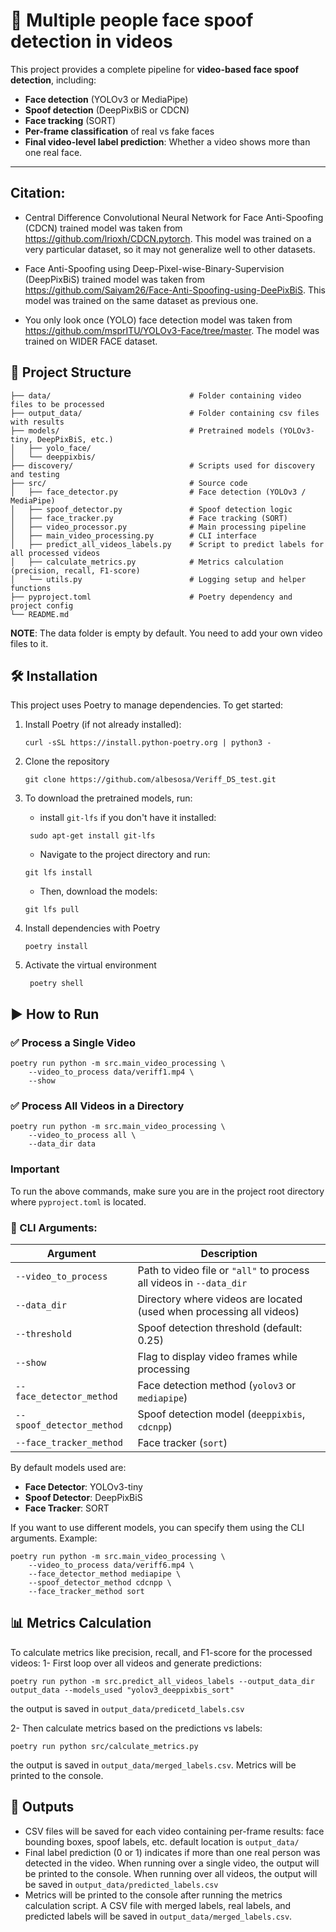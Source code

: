 # 🎥 Multiple people face spoof detection in videos

This project provides a complete pipeline for **video-based face spoof detection**, including:

- **Face detection** (YOLOv3 or MediaPipe)
- **Spoof detection** (DeepPixBiS or CDCN)
- **Face tracking** (SORT)
- **Per-frame classification** of real vs fake faces
- **Final video-level label prediction**: Whether a video shows more than one real face.

---

## Citation:
- Central Difference Convolutional Neural Network for Face Anti-Spoofing (CDCN) trained model
was taken from https://github.com/lrioxh/CDCN.pytorch. This model was trained 
on a very particular dataset, so it may not generalize well to other datasets.

- Face Anti-Spoofing using Deep-Pixel-wise-Binary-Supervision (DeepPixBiS) trained model was taken 
from https://github.com/Saiyam26/Face-Anti-Spoofing-using-DeePixBiS. This model was trained 
on the same dataset as previous one.

- You only look once (YOLO) face detection model was taken from 
https://github.com/msprITU/YOLOv3-Face/tree/master. The model was trained on WIDER FACE dataset.

## 📁 Project Structure
```
├── data/                               # Folder containing video files to be processed
├── output_data/                        # Folder containing csv files with results
├── models/                             # Pretrained models (YOLOv3-tiny, DeepPixBiS, etc.)
│   ├── yolo_face/
│   └── deeppixbis/
├── discovery/                          # Scripts used for discovery and testing 
├── src/                                # Source code
│   ├── face_detector.py                # Face detection (YOLOv3 / MediaPipe)
│   ├── spoof_detector.py               # Spoof detection logic
│   ├── face_tracker.py                 # Face tracking (SORT)
│   ├── video_processor.py              # Main processing pipeline
│   ├── main_video_processing.py        # CLI interface
│   ├── predict_all_videos_labels.py    # Script to predict labels for all processed videos    
│   ├── calculate_metrics.py            # Metrics calculation (precision, recall, F1-score)
│   └── utils.py                        # Logging setup and helper functions
├── pyproject.toml                      # Poetry dependency and project config
└── README.md
```
**NOTE**: The data folder is empty by default. You need to add your own video files to it.

## 🛠 Installation
This project uses Poetry to manage dependencies.
To get started:

1. Install Poetry (if not already installed):
   ```
   curl -sSL https://install.python-poetry.org | python3 -
   ```
2. Clone the repository
    ```
    git clone https://github.com/albesosa/Veriff_DS_test.git
    ```
3. To download the pretrained models, run:
   - install `git-lfs` if you don't have it installed:
    ```
     sudo apt-get install git-lfs
    ```
   - Navigate to the project directory and run:
    ```
    git lfs install
    ```
   - Then, download the models:
    ```
    git lfs pull
    ```
   
3. Install dependencies with Poetry
   ```
   poetry install
   ```
4. Activate the virtual environment
   ```
    poetry shell
    ```
   
## ▶️ How to Run

### ✅ Process a Single Video
```
poetry run python -m src.main_video_processing \
    --video_to_process data/veriff1.mp4 \
    --show
```
### ✅ Process All Videos in a Directory
```
poetry run python -m src.main_video_processing \
    --video_to_process all \
    --data_dir data
```

### Important
To run the above commands, make sure you are in the project root 
directory where `pyproject.toml` is located.

### 🧠 CLI Arguments:
| Argument                  | Description                                                          |
| ------------------------- | -------------------------------------------------------------------- |
| `--video_to_process`      | Path to video file or `"all"` to process all videos in `--data_dir`  |
| `--data_dir`              | Directory where videos are located (used when processing all videos) |
| `--threshold`             | Spoof detection threshold (default: 0.25)                            |
| `--show`                  | Flag to display video frames while processing                        |
| `--face_detector_method`  | Face detection method (`yolov3` or `mediapipe`)                      |
| `--spoof_detector_method` | Spoof detection model (`deeppixbis`, `cdcnpp`)                       |
| `--face_tracker_method`   | Face tracker (`sort`)                                                |



By default models used are:
- **Face Detector**: YOLOv3-tiny
- **Spoof Detector**: DeepPixBiS
- **Face Tracker**: SORT

If you want to use different models, you can specify them using the CLI arguments.
Example:
```
poetry run python -m src.main_video_processing \
    --video_to_process data/veriff6.mp4 \
    --face_detector_method mediapipe \
    --spoof_detector_method cdcnpp \
    --face_tracker_method sort
```

## 📊 Metrics Calculation

To calculate metrics like precision, recall, and F1-score for the processed videos:
1- First loop over all videos and generate predictions:
```
poetry run python -m src.predict_all_videos_labels --output_data_dir output_data --models_used "yolov3_deeppixbis_sort"
```
the output is saved in `output_data/predicetd_labels.csv`

2- Then calculate metrics based on the predictions vs labels:
```
poetry run python src/calculate_metrics.py
```
the output is saved in `output_data/merged_labels.csv`. Metrics will be printed to the console.


## 💾 Outputs
- CSV files will be saved for each video containing per-frame results: face bounding boxes, spoof labels, etc.
default location is `output_data/`
- Final label prediction (0 or 1) indicates if more than one real person was detected in the video.
When running over a single video, the output will be printed to the console.
When running over all videos, the output will be saved in `output_data/predicted_labels.csv`
- Metrics will be printed to the console after running the metrics calculation script. 
A CSV file with merged labels, real labels, and predicted labels will be saved in `output_data/merged_labels.csv`.


